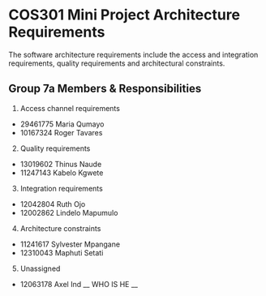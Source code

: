 # COS301 Mini Project Architecture Requirements
The software architecture requirements include the access and integration requirements, quality requirements and architectural constraints.

## 	Group 7a Members & Responsibilities 
1. Access channel requirements
  * 29461775 Maria Qumayo
  * 10167324 Roger Tavares
2. Quality requirements 
  * 13019602 Thinus Naude
  * 11247143 Kabelo Kgwete 
3. Integration requirements
  * 12042804 Ruth Ojo
  * 12002862 Lindelo Mapumulo
4. Architecture constraints
  * 11241617 Sylvester Mpangane
  * 12310043 Maphuti Setati
5. Unassigned 
  *  12063178 Axel Ind __ WHO IS HE __
